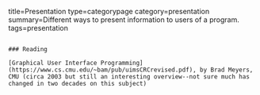 title=Presentation
type=categorypage
category=presentation
summary=Different ways to present information to users of a program.
tags=presentation
~~~~~~

### Reading

[Graphical User Interface Programming](https://www.cs.cmu.edu/~bam/pub/uimsCRCrevised.pdf), by Brad Meyers, CMU (circa 2003 but still an interesting overview--not sure much has changed in two decades on this subject)

